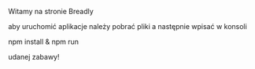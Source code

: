 Witamy na stronie Breadly

aby uruchomić aplikacje należy pobrać pliki a następnie wpisać w konsoli

npm install
&
npm run

udanej zabawy!
